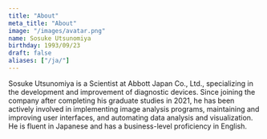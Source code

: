 ```yaml
---
title: "About"
meta_title: "About"
image: "/images/avatar.png"
name: Sosuke Utsunomiya
birthday: 1993/09/23
draft: false
aliases: ["/ja/"]
---
```


Sosuke Utsunomiya is a Scientist at Abbott Japan Co., Ltd., specializing in the development and improvement of diagnostic devices. Since joining the company after completing his graduate studies in 2021, he has been actively involved in implementing image analysis programs, maintaining and improving user interfaces, and automating data analysis and visualization. He is fluent in Japanese and has a business-level proficiency in English.
